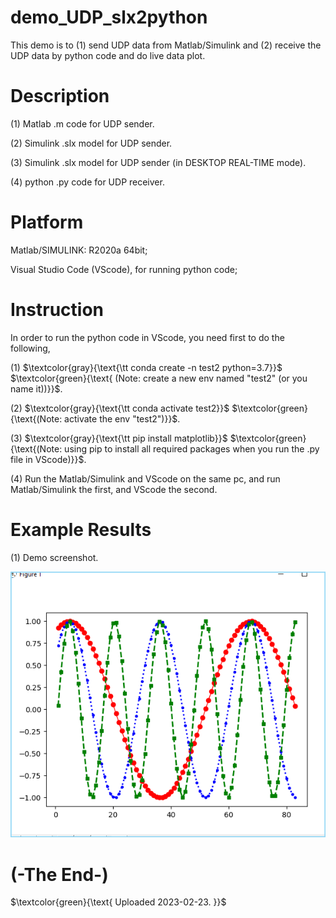 # demo_UDP_slx2python
This demo is to (1) send UDP data from Matlab/Simulink and (2) receive the UDP data by python code and do live data plot.


# Description
(1) Matlab .m code for UDP sender.

(2) Simulink .slx model for UDP sender.

(3) Simulink .slx model for UDP sender (in DESKTOP REAL-TIME mode).

(4) python .py code for UDP receiver.


# Platform
Matlab/SIMULINK: R2020a 64bit;

Visual Studio Code (VScode), for running python code;


# Instruction
In order to run the python code in VScode, you need first to do the following,

(1)
$\textcolor{gray}{\text{\tt conda create -n test2 python=3.7}}$
$\textcolor{green}{\text{ (Note: create a new env named "test2" (or you name it))}}$.

(2)
$\textcolor{gray}{\text{\tt conda activate test2}}$
$\textcolor{green}{\text{(Note: activate the env "test2")}}$.

(3)
$\textcolor{gray}{\text{\tt pip install matplotlib}}$
$\textcolor{green}{\text{(Note: using pip to install all required packages when you run the .py file in VScode)}}$.

(4)
Run the Matlab/Simulink and VScode on the same pc, and run Matlab/Simulink the first, and VScode the second.


# Example Results
(1) Demo screenshot.

![teng4_demo2_example_screenshot_20230223_171019](https://github.com/teng4/demo_UDP_slx2python/blob/main/teng4_demo2_example_screenshot_20230223_171019.png)


# (-The End-)


$\textcolor{green}{\text{ Uploaded 2023-02-23. }}$

